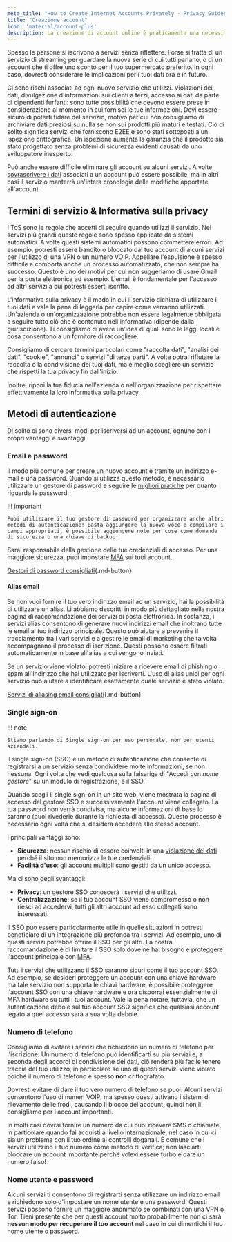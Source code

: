 ```yaml
---
meta_title: "How to Create Internet Accounts Privately - Privacy Guides"
title: "Creazione account"
icon: 'material/account-plus'
description: La creazione di account online è praticamente una necessità di internet, adottate questi accorgimenti per assicurarvi di rimanere privati.
---
```


Spesso le persone si iscrivono a servizi senza riflettere. Forse si tratta di un servizio di streaming per guardare la nuova serie di cui tutti parlano, o di un account che ti offre uno sconto per il tuo supermercato preferito. In ogni caso, dovresti considerare le implicazioni per i tuoi dati ora e in futuro.

Ci sono rischi associati ad ogni nuovo servizio che utilizzi. Violazioni dei dati, divulgazione d'informazioni sui clienti a terzi, accesso ai dati da parte di dipendenti furfanti: sono tutte possibilità che devono essere prese in considerazione al momento in cui fornisci le tue informazioni. Devi essere sicuro di poterti fidare del servizio, motivo per cui non consigliamo di archiviare dati preziosi su nulla se non sui prodotti più maturi e testati. Ciò di solito significa servizi che forniscono E2EE e sono stati sottoposti a un ispezione crittografica. Un ispezione aumenta la garanzia che il prodotto sia stato progettato senza problemi di sicurezza evidenti causati da uno sviluppatore inesperto.

Può anche essere difficile eliminare gli account su alcuni servizi. A volte [sovrascrivere i dati](account-deletion.en.md#overwriting-account-information) associati a un account può essere possibile, ma in altri casi il servizio manterrà un'intera cronologia delle modifiche apportate all'account.

## Termini di servizio & Informativa sulla privacy

I ToS sono le regole che accetti di seguire quando utilizzi il servizio. Nei servizi più grandi queste regole sono spesso applicate da sistemi automatici. A volte questi sistemi automatici possono commettere errori. Ad esempio, potresti essere bandito o bloccato dal tuo account di alcuni servizi per l'utilizzo di una VPN o un numero VOIP. Appellare l'espulsione è spesso difficile e comporta anche un processo automatizzato, che non sempre ha successo. Questo è uno dei motivi per cui non suggeriamo di usare Gmail per la posta elettronica ad esempio. L'email è fondamentale per l'accesso ad altri servizi a cui potresti esserti iscritto.

L'informativa sulla privacy è il modo in cui il servizio dichiara di utilizzare i tuoi dati e vale la pena di leggerla per capire come verranno utilizzati. Un'azienda o un'organizzazione potrebbe non essere legalmente obbligata a seguire tutto ciò che è contenuto nell'informativa (dipende dalla giurisdizione). Ti consigliamo di avere un'idea di quali sono le leggi locali e cosa consentono a un fornitore di raccogliere.

Consigliamo di cercare termini particolari come "raccolta dati", "analisi dei dati", "cookie", "annunci" o servizi "di terze parti". A volte potrai rifiutare la raccolta o la condivisione dei tuoi dati, ma è meglio scegliere un servizio che rispetti la tua privacy fin dall'inizio.

Inoltre, riponi la tua fiducia nell'azienda o nell'organizzazione per rispettare effettivamente la loro informativa sulla privacy.

## Metodi di autenticazione

Di solito ci sono diversi modi per iscriversi ad un account, ognuno con i propri vantaggi e svantaggi.

### Email e password

Il modo più comune per creare un nuovo account è tramite un indirizzo e-mail e una password. Quando si utilizza questo metodo, è necessario utilizzare un gestore di password e seguire le [migliori pratiche](passwords-overview.md) per quanto riguarda le password.

!!! important

    Puoi utilizzare il tuo gestore di password per organizzare anche altri metodi di autenticazione! Basta aggiungere la nuova voce e compilare i campi appropriati, è possibile aggiungere note per cose come domande di sicurezza o una chiave di backup.

Sarai responsabile della gestione delle tue credenziali di accesso. Per una maggiore sicurezza, puoi impostare [MFA](multi-factor-authentication.md) sui tuoi account.

[Gestori di password consigliati](../passwords.md ""){.md-button}

#### Alias email

Se non vuoi fornire il tuo vero indirizzo email ad un servizio, hai la possibilità di utilizzare un alias. Li abbiamo descritti in modo più dettagliato nella nostra pagina di raccomandazione dei servizi di posta elettronica. In sostanza, i servizi alias consentono di generare nuovi indirizzi email che inoltrano tutte le email al tuo indirizzo principale. Questo può aiutare a prevenire il tracciamento tra i vari servizi e a gestire le email di marketing che talvolta accompagnano il processo di iscrizione. Questi possono essere filtrati automaticamente in base all'alias a cui vengono inviati.

Se un servizio viene violato, potresti iniziare a ricevere email di phishing o spam all'indirizzo che hai utilizzato per iscriverti. L'uso di alias unici per ogni servizio può aiutare a identificare esattamente quale servizio è stato violato.

[Servizi di aliasing email consigliati](../email.md#email-aliasing-services ""){.md-button}

### Single sign-on

!!! note

    Stiamo parlando di Single sign-on per uso personale, non per utenti aziendali.

Il single sign-on (SSO) è un metodo di autenticazione che consente di registrarsi a un servizio senza condividere molte informazioni, se non nessuna. Ogni volta che vedi qualcosa sulla falsariga di "Accedi con *nome gestore*" su un modulo di registrazione, è il SSO.

Quando scegli il single sign-on in un sito web, viene mostrata la pagina di accesso del gestore SSO e successivamente l'account viene collegato. La tua password non verrà condivisa, ma alcune informazioni di base lo saranno (puoi rivederle durante la richiesta di accesso). Questo processo è necessario ogni volta che si desidera accedere allo stesso account.

I principali vantaggi sono:

- **Sicurezza**: nessun rischio di essere coinvolti in una [violazione dei dati](https://en.wikipedia.org/wiki/Data_breach) perché il sito non memorizza le tue credenziali.
- **Facilità d'uso**: gli account multipli sono gestiti da un unico accesso.

Ma ci sono degli svantaggi:

- **Privacy**: un gestore SSO conoscerà i servizi che utilizzi.
- **Centralizzazione**: se il tuo account SSO viene compromesso o non riesci ad accedervi, tutti gli altri account ad esso collegati sono interessati.

Il SSO può essere particolarmente utile in quelle situazioni in potresti beneficiare di un integrazione più profonda tra i servizi. Ad esempio, uno di questi servizi potrebbe offrire il SSO per gli altri. La nostra raccomandazione è di limitare il SSO solo dove ne hai bisogno e proteggere l'account principale con [MFA](multi-factor-authentication.md).

Tutti i servizi che utilizzano il SSO saranno sicuri come il tuo account SSO. Ad esempio, se desideri proteggere un account con una chiave hardware ma tale servizio non supporta le chiavi hardware, è possibile proteggere l'account SSO con una chiave hardware e ora disporrai essenzialmente di MFA hardware su tutti i tuoi account. Vale la pena notare, tuttavia, che un autenticazione debole sul tuo account SSO significa che qualsiasi account legato a quel accesso sarà a sua volta debole.

### Numero di telefono

Consigliamo di evitare i servizi che richiedono un numero di telefono per l'iscrizione. Un numero di telefono può identificarti su più servizi e, a seconda degli accordi di condivisione dei dati, ciò renderà più facile tenere traccia del tuo utilizzo, in particolare se uno di questi servizi viene violato poiché il numero di telefono è spesso **non** crittografato.

Dovresti evitare di dare il tuo vero numero di telefono se puoi. Alcuni servizi consentono l'uso di numeri VOIP, ma spesso questi attivano i sistemi di rilevamento delle frodi, causando il blocco del account, quindi non li consigliamo per i account importanti.

In molti casi dovrai fornire un numero da cui puoi ricevere SMS o chiamate, in particolare quando fai acquisti a livello internazionale, nel caso in cui ci sia un problema con il tuo ordine ai controlli doganali. È comune che i servizi utilizzino il tuo numero come metodo di verifica; non lasciarti bloccare un account importante perché volevi essere furbo e dare un numero falso!

### Nome utente e password

Alcuni servizi ti consentono di registrarti senza utilizzare un indirizzo email e richiedono solo d'impostare un nome utente e una password. Questi servizi possono fornire un maggiore anonimato se combinati con una VPN o Tor. Tieni presente che per questi account molto probabilmente non ci sarà **nessun modo per recuperare il tuo account** nel caso in cui dimentichi il tuo nome utente o password.
